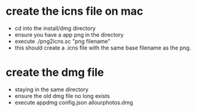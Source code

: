 # create the icns file on mac

  - cd into the install/dmg directory
  - ensure you have a app png in the directory
  - execute ./png2icns.sc "png filename"
  - this should create a .icns file with the same base filename as the png.


  # create the dmg file

  - staying in the same directory
  - ensure the old dmg file no long exists
  - execute appdmg config.json allourphotos.dmg


  